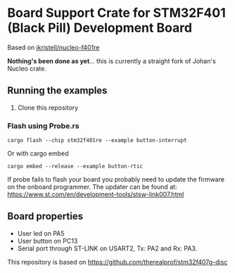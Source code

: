 # Board Support Crate for STM32F401 (Black Pill) Development Board

Based on
[jkristell/nucleo-f401re](https://github.com/jkristell/nucleo-f401re)

**Nothing's been done as yet**... this is currently a straight fork of
Johan's Nucleo crate.

## Running the examples

1. Clone this repository

### Flash using Probe.rs

```cargo flash --chip stm32f401re --example button-interrupt```

Or with cargo embed

```cargo embed --release --example button-rtic```

If probe fails to flash your board you probably need to update the firmware on the onboard programmer.
The updater can be found at: https://www.st.com/en/development-tools/stsw-link007.html

## Board properties

 * User led on PA5
 * User button on PC13
 * Serial port through ST-LINK on USART2, Tx: PA2 and Rx: PA3.

This repository is based on https://github.com/therealprof/stm32f407g-disc
